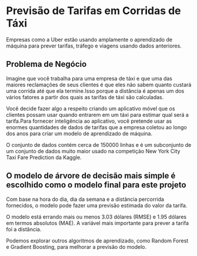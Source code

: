 # Previsão de Tarifas em Corridas de Táxi

Empresas como a Uber estão usando amplamente o aprendizado de máquina para prever tarifas, tráfego e viagens usando dados anteriores.

 ## Problema de Negócio
 
Imagine que você trabalha para uma empresa de táxi e que uma das maiores reclamações de seus clientes é que eles não sabem quanto custará uma corrida até que ela termine.Isso porque a distância é apenas um dos vários fatores a partir dos quais as tarifas de táxi são calculadas.

Você decide fazer algo a respeito criando um aplicativo móvel que os clientes possam usar quando entrarem em um táxi para estimar qual será a tarifa.Para fornecer inteligência ao aplicativo, você pretende usar as enormes quantidades de dados de tarifas que a empresa coletou ao longo dos anos para criar um modelo de aprendizado de máquina.

O conjunto de dados contém cerca de 150000 linhas e é um subconjunto de um conjunto de dados muito maior usado na competição New York City Taxi Fare Prediction da Kaggle.

## O modelo de árvore de decisão mais simple é escolhido como o modelo final para este projeto

Com base na hora do dia, dia da semana e a distância percorrida fornecidos, o modelo pode fazer uma previsão estimada do valor da tarifa.

O modelo está errando mais ou menos 3.03 dólares (RMSE) e 1.95 dólares em termos absolutos (MAE). A variável mais importante para prever a tarifa foi a distância.

Podemos explorar outros algoritmos de aprendizado, como Random Forest e Gradient Boosting, para melhorar a previsão do modelo.
